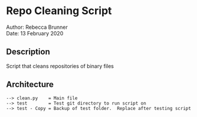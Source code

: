 # Repo Cleaning Script

Author: Rebecca Brunner
<br>
Date: 13 February 2020

## Description

Script that cleans repositories of binary files

## Architecture

    --> clean.py    = Main file
    --> test        = Test git directory to run script on
    --> test - Copy = Backup of test folder.  Replace after testing script
